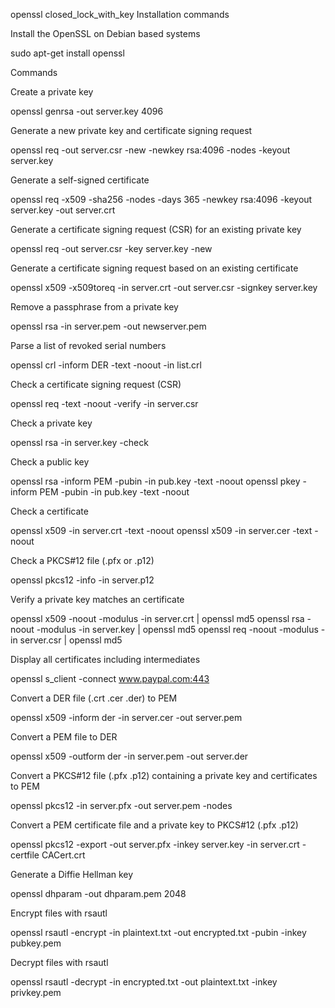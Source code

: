 openssl closed_lock_with_key
Installation commands

Install the OpenSSL on Debian based systems

sudo apt-get install openssl

Commands

Create a private key

openssl genrsa -out server.key 4096

Generate a new private key and certificate signing request

openssl req -out server.csr -new -newkey rsa:4096 -nodes -keyout server.key

Generate a self-signed certificate

openssl req -x509 -sha256 -nodes -days 365 -newkey rsa:4096 -keyout server.key -out server.crt

Generate a certificate signing request (CSR) for an existing private key

openssl req -out server.csr -key server.key -new

Generate a certificate signing request based on an existing certificate

openssl x509 -x509toreq -in server.crt -out server.csr -signkey server.key

Remove a passphrase from a private key

openssl rsa -in server.pem -out newserver.pem

Parse a list of revoked serial numbers

openssl crl -inform DER -text -noout -in list.crl

Check a certificate signing request (CSR)

openssl req -text -noout -verify -in server.csr

Check a private key

openssl rsa -in server.key -check

Check a public key

openssl rsa -inform PEM -pubin -in pub.key -text -noout
openssl pkey -inform PEM -pubin -in pub.key -text -noout

Check a certificate

openssl x509 -in server.crt -text -noout
openssl x509 -in server.cer -text -noout

Check a PKCS#12 file (.pfx or .p12)

openssl pkcs12 -info -in server.p12

Verify a private key matches an certificate

openssl x509 -noout -modulus -in server.crt | openssl md5
openssl rsa -noout -modulus -in server.key | openssl md5
openssl req -noout -modulus -in server.csr | openssl md5

Display all certificates including intermediates

openssl s_client -connect www.paypal.com:443

Convert a DER file (.crt .cer .der) to PEM

openssl x509 -inform der -in server.cer -out server.pem

Convert a PEM file to DER

openssl x509 -outform der -in server.pem -out server.der

Convert a PKCS#12 file (.pfx .p12) containing a private key and certificates to PEM

openssl pkcs12 -in server.pfx -out server.pem -nodes

Convert a PEM certificate file and a private key to PKCS#12 (.pfx .p12)

openssl pkcs12 -export -out server.pfx -inkey server.key -in server.crt -certfile CACert.crt

Generate a Diffie Hellman key

openssl dhparam -out dhparam.pem 2048

Encrypt files with rsautl

openssl rsautl -encrypt -in plaintext.txt -out encrypted.txt -pubin -inkey pubkey.pem

Decrypt files with rsautl

openssl rsautl -decrypt -in encrypted.txt -out plaintext.txt -inkey privkey.pem
